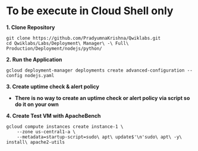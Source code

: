 # **To be execute in Cloud Shell only**

**1. Clone Repository**

    git clone https://github.com/PradyumnaKrishna/Qwiklabs.git
    cd Qwiklabs/Labs/Deployment\ Manager\ -\ Full\ Production/Deployment/nodejs/python/

**2. Run the Application**

    gcloud deployment-manager deployments create advanced-configuration --config nodejs.yaml


**3. Create uptime check & alert policy**

 - **There is no way to create an uptime check or alert policy via script so do it on your own**

**4. Create Test VM with ApacheBench**

    gcloud compute instances create instance-1 \
        --zone us-central1-a \
	    --metadata=startup-script=sudo\ apt\ update$'\n'sudo\ apt\ -y\ install\ apache2-utils

